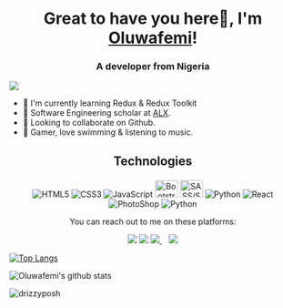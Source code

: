 <h1 align="center">Great to have you here👋, I'm <a href="https://femzyfadayomiportfolio.netlify.app/">Oluwafemi</a>!</h1>
<h3 align="center">A developer from Nigeria</h3>

![](https://visitor-badge.glitch.me/badge?page_id=drizzyposh.drizzyposh&style=flat-square&color=ffeb00)


<!-- - 🔭 I’m currently working on a Car Rental website using React, Boostrap & Firebase. -->
- 🔭 I'm currently learning Redux & Redux Toolkit
- 🌱 Software Engineering scholar at <a href="https://www.alxafrica.com/" target="_blank" >ALX</a>.
- 👯 Looking to collaborate on Github.
- 💭 Gamer, love swimming & listening to music.


<h2><p align="center">  Technologies  </p> </h2>

<p align="center">
  <img alt="HTML5" src="https://img.shields.io/badge/html5-%23fca9ae.svg?style=for-the-badge&logo=html5&logoColor=140200"/>
  <img alt="CSS3" src="https://img.shields.io/badge/css3-%23ffd2ce.svg?style=for-the-badge&logo=css3&logoColor=140200"/>
  <img alt="JavaScript" src="https://img.shields.io/badge/javascript-%23e4626b.svg?style=for-the-badge&logo=javascript&logoColor=%23F7DF1E"/>
  <img alt="Bootstrap" src="https://getbootstrap.com/docs/5.2/assets/brand/bootstrap-logo-shadow.png" width="40px" height="30px"/>
  <img alt="SASS/SCSS" src="https://sass-lang.com/assets/img/styleguide/seal-color-aef0354c.png" width="40px" height="30px"/>
  <img alt="Python" src="https://img.shields.io/badge/-Python-007ACC?style=flat-square&logo=python&logoColor=white" />
<!--   <img alt="React" src="https://img.shields.io/badge/react-%23f2ca61.svg?style=for-the-badge&logo=react&logoColor=%2361DAFB"/> -->
  <img alt="React" src="https://img.shields.io/badge/-React-007ACC?style=flat-square&logo=react&logoColor=white" />
<!--   <img alt="Github" src="https://img.shields.io/badge/github-%23e4626b.svg?style=for-the-badge&logo=github&logoColor=140200"/> -->
  <img alt="PhotoShop" src="https://img.shields.io/badge/-Photoshop-007ACC?style=flat-square&logo=photoshop&logoColor=white" />
<!--   <img alt="Adobe After Effects" src="https://img.shields.io/badge/Adobe after effects-%23fca9ae.svg?style=for-the-badge&logo=Adobe-after-effects&logoColor=140200" /> -->
  <img alt="Python" src="https://img.shields.io/badge/-Python-007ACC?style=flat-square&logo=python&logoColor=white" />
</p>



<p align="center">You can reach out to me on these platforms:</p>

<p align="center">
  <a href="https://www.linkedin.com/in/oluwafemi-fadayomi-72a274a5/"><img src="https://img.shields.io/badge/LinkedIn-0077B5?style=for-the-badge&logo=linkedin&logoColor=white"></a> 
  <a href="https://www.instagram.com/femzy.gram/?next=%2F"><img src="https://img.shields.io/badge/Instagram-E4405F?style=for-the-badge&logo=instagram&logoColor=white"></a> 
  <a href="mailto:femzyfadayomi@gmail.com">
  <img src="https://img.shields.io/badge/email me-%23D14836.svg?&style=for-the-badge&logo=gmail&logoColor=white" />
  </a>&nbsp;&nbsp;
  <a href="https://twitter.com/____drizzy">
  <img src="https://img.shields.io/badge/twitter-%231DA1F2.svg?&style=for-the-badge&logo=twitter&logoColor=white" />
</a>
</p>



 [![Top Langs](https://github-readme-stats.vercel.app/api/top-langs/?username=drizzyposh&layout=compact&theme=nightowl)](https://github.com/drizzyposh/github-readme-stats)

![Oluwafemi's github stats](https://github-readme-stats.vercel.app/api?username=drizzyposh&count_private=true&theme=nightowl&hide=contribs,prs)

<p><img align="center" src="https://github-readme-streak-stats.herokuapp.com/?user=drizzyposh&theme=nightowl" alt="drizzyposh" /></p>
